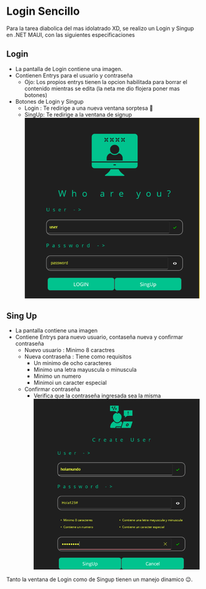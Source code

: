 # Login Sencillo

Para la tarea diabolica del mas idolatrado XD, se realizo un Login y Singup en .NET MAUI, con las siguientes especificaciones

## Login 
- La pantalla de Login contiene una imagen.
- Contienen Entrys para el usuario y contraseña
  - Ojo: Los propios entrys tienen la opcion habilitada para borrar el contenido mientras se edita (la neta me dio flojera poner mas botones)
- Botones de Login y Singup
  - Login : Te redirige a una nueva ventana sorptesa 🥶
  - SingUp: Te redirige a la ventana de signup   
![Ventana Login](/Evidencias/evidencia00.png)

## Sing Up
- La pantalla contiene una imagen
- Contiene Entrys para nuevo usuario, contaseña nueva y confirmar contraseña
  - Nuevo usuario : Minimo 8 caractres
  - Nueva contraseña : Tiene como requisitos
    - Un minimo de ocho caracteres
    - Minimo una letra mayuscula o minuscula
    - Minimo un numero
    - Minimoi un caracter especial
  - Confirmar contraseña
    - Verifica que la contraseña ingresada sea la misma
![Ventana Singup](/Evidencias/evidencia01.png)

Tanto la ventana de Login como de Singup tienen un manejo dinamico 😉.
